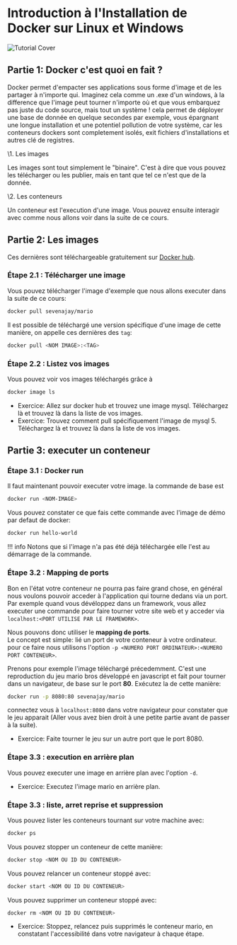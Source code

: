 #  Introduction à l'Installation de Docker sur Linux et Windows

![Tutorial Cover](assets/docker-base.jpg)

## Partie 1: Docker c'est quoi en fait ?

Docker permet d'empacter ses applications sous forme d'image et de les partager à n'importe qui. Imaginez cela comme un .exe d'un windows, à la difference que l'image peut tourner n'importe où et que vous embarquez pas juste du code source, mais tout un système ! cela permet de déployer une base de donnée en quelque secondes par exemple, vous épargnant une longue installation et une potentiel pollution de votre système, car les conteneurs dockers sont completement isolés, exit fichiers d'installations et autres clé de registres.

\1. Les images

Les images sont tout simplement le "binaire". C'est à dire que vous pouvez les télécharger ou les publier, mais en tant que tel ce n'est que de la donnée.

\2. Les conteneurs

Un conteneur est l'execution d'une image. Vous pouvez ensuite interagir avec comme nous allons voir dans la suite de ce cours.


## Partie 2: Les images

Ces dernières sont téléchargeable gratuitement sur [Docker hub](https://hub.docker.com/).  

### Étape 2.1 : Télécharger une image

Vous pouvez télécharger l'image d'exemple que nous allons executer dans la suite de ce cours:
```bash
docker pull sevenajay/mario
```

Il est possible de téléchargé une version spécifique d'une image de cette manière, on appelle ces dernières des `tag`:

```bash
docker pull <NOM IMAGE>:<TAG>
```

### Étape 2.2 : Listez vos images

Vous pouvez voir vos images téléchargés grâce à 
```bash
docker image ls
```

- Exercice: Allez sur docker hub et trouvez une image mysql. Téléchargez là et trouvez là dans la liste de vos images.
- Exercice: Trouvez comment pull spécifiquement l'image de mysql 5. Téléchargez là et trouvez là dans la liste de vos images.

## Partie 3: executer un conteneur

### Étape 3.1 : Docker run

Il faut maintenant pouvoir executer votre image. la commande de base est
```bash
docker run <NOM-IMAGE>
```
Vous pouvez constater ce que fais cette commande avec l'image de démo par defaut de docker:
```bash
docker run hello-world
``` 
!!! info
    Notons que si l'image n'a pas été déjà téléchargée elle l'est au démarrage de la commande.

### Étape 3.2 : Mapping de ports

Bon en l'état votre conteneur ne pourra pas faire grand chose, en général nous voulons pouvoir acceder à l'application qui tourne dedans via un port. Par exemple quand vous dévéloppez dans un framework, vous allez executer une commande pour faire tourner votre site web et y acceder via `localhost:<PORT UTILISE PAR LE FRAMEWORK>`.  

Nous pouvons donc utiliser le **mapping de ports**.  
Le concept est simple: lié un port de votre conteneur à votre ordinateur. pour ce faire nous utilisons l'option `-p <NUMERO PORT ORDINATEUR>:<NUMERO PORT CONTENEUR>`.  

Prenons pour exemple l'image téléchargé précedemment. C'est une reproduction du jeu mario bros développé en javascript et fait pour tourner dans un navigateur, de base sur le port **80**. Exécutez la de cette manière:

```bash
docker run -p 8080:80 sevenajay/mario
```

connectez vous à `localhost:8080` dans votre navigateur pour constater que le jeu apparait (Aller vous avez bien droit à une petite partie avant de passer à la suite).

- Exercice: Faite tourner le jeu sur un autre port que le port 8080. 

### Étape 3.3 : execution en arrière plan

Vous pouvez executer une image en arrière plan avec l'option `-d`.  

- Exercice: Executez l'image mario en arrière plan.


### Étape 3.3 : liste, arret reprise et suppression

Vous pouvez lister les conteneurs tournant sur votre machine avec:  

```bash
docker ps
```

Vous pouvez stopper un conteneur de cette manière:

```bash
docker stop <NOM OU ID DU CONTENEUR>
```

Vous pouvez relancer un conteneur stoppé avec:  

```bash
docker start <NOM OU ID DU CONTENEUR>
```

Vous pouvez supprimer un conteneur stoppé avec:
```bash
docker rm <NOM OU ID DU CONTENEUR>
```

- Exercice: Stoppez, relancez puis supprimés le conteneur mario, en constatant l'accessibilité dans votre navigateur à chaque étape.
